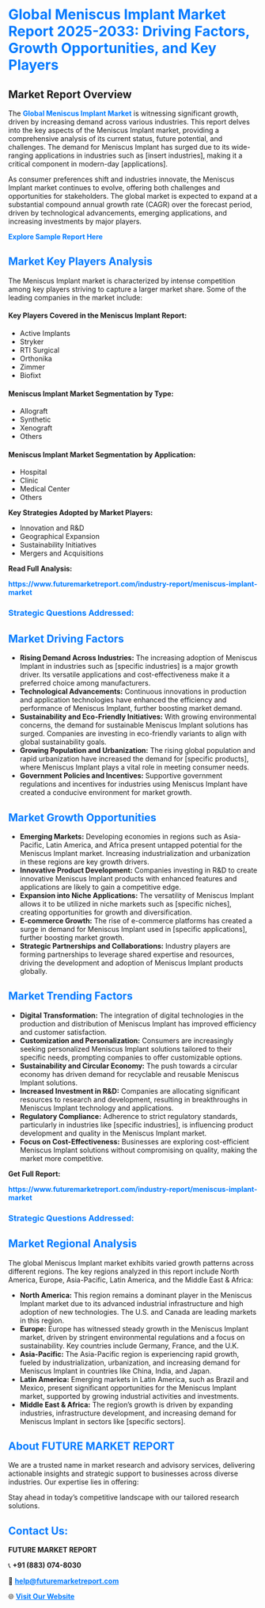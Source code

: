 <h1 style="color: #007BFF;">Global Meniscus Implant Market Report 2025-2033: Driving Factors, Growth Opportunities, and Key Players</h1>

<section id="overview">
<h2>Market Report Overview</h2>
<p>The <a href="https://www.futuremarketreport.com/industry-report/meniscus-implant-market" style="color: #007BFF; text-decoration: none;"><strong>Global Meniscus Implant Market</strong></a> is witnessing significant growth, driven by increasing demand across various industries. This report delves into the key aspects of the Meniscus Implant market, providing a comprehensive analysis of its current status, future potential, and challenges. The demand for Meniscus Implant has surged due to its wide-ranging applications in industries such as [insert industries], making it a critical component in modern-day [applications].</p>
<p>As consumer preferences shift and industries innovate, the Meniscus Implant market continues to evolve, offering both challenges and opportunities for stakeholders. The global market is expected to expand at a substantial compound annual growth rate (CAGR) over the forecast period, driven by technological advancements, emerging applications, and increasing investments by major players.</p>
</section>

<section id="overview">
<p><a href="https://www.futuremarketreport.com/request-sample/reportId=83925" style="color: #007BFF; text-decoration: none;"><strong>Explore Sample Report Here</strong></a></p>
</section>

<section id="key-players">
<h2 style="color: #007BFF;">Market Key Players Analysis</h2>
<p>The Meniscus Implant market is characterized by intense competition among key players striving to capture a larger market share. Some of the leading companies in the market include:</p>
<h4>Key Players Covered in the Meniscus Implant Report:</h4>
<ul><li>Active Implants</li><li>Stryker</li><li>RTI Surgical</li><li>Orthonika</li><li>Zimmer</li><li>Biofixt</li></ul>
<h4>Meniscus Implant Market Segmentation by Type:</h4>
<ul><li>Allograft</li><li>Synthetic</li><li>Xenograft</li><li>Others</li></ul>

<h4>Meniscus Implant Market Segmentation by Application:</h4>
<ul><li>Hospital</li><li>Clinic</li><li>Medical Center</li><li>Others</li></ul>
<p><strong>Key Strategies Adopted by Market Players:</strong></p>
<ul>
<li>Innovation and R&D</li>
<li>Geographical Expansion</li>
<li>Sustainability Initiatives</li>
<li>Mergers and Acquisitions</li>
</ul>
</section>

<section>
<p><strong>Read Full Analysis: </strong></p><a href="https://www.futuremarketreport.com/industry-report/meniscus-implant-market" style="color: #007BFF; text-decoration: none;"><strong>https://www.futuremarketreport.com/industry-report/meniscus-implant-market</strong></a>
<h3 style="color: #007BFF;">Strategic Questions Addressed:</h3>
</section>

<section id="driving-factors">
<h2 style="color: #007BFF;">Market Driving Factors</h2>
<ul>
<li><strong>Rising Demand Across Industries:</strong> The increasing adoption of Meniscus Implant in industries such as [specific industries] is a major growth driver. Its versatile applications and cost-effectiveness make it a preferred choice among manufacturers.</li>
<li><strong>Technological Advancements:</strong> Continuous innovations in production and application technologies have enhanced the efficiency and performance of Meniscus Implant, further boosting market demand.</li>
<li><strong>Sustainability and Eco-Friendly Initiatives:</strong> With growing environmental concerns, the demand for sustainable Meniscus Implant solutions has surged. Companies are investing in eco-friendly variants to align with global sustainability goals.</li>
<li><strong>Growing Population and Urbanization:</strong> The rising global population and rapid urbanization have increased the demand for [specific products], where Meniscus Implant plays a vital role in meeting consumer needs.</li>
<li><strong>Government Policies and Incentives:</strong> Supportive government regulations and incentives for industries using Meniscus Implant have created a conducive environment for market growth.</li>
</ul>
</section>

<section id="growth-opportunities">
<h2 style="color: #007BFF;">Market Growth Opportunities</h2>
<ul>
<li><strong>Emerging Markets:</strong> Developing economies in regions such as Asia-Pacific, Latin America, and Africa present untapped potential for the Meniscus Implant market. Increasing industrialization and urbanization in these regions are key growth drivers.</li>
<li><strong>Innovative Product Development:</strong> Companies investing in R&D to create innovative Meniscus Implant products with enhanced features and applications are likely to gain a competitive edge.</li>
<li><strong>Expansion into Niche Applications:</strong> The versatility of Meniscus Implant allows it to be utilized in niche markets such as [specific niches], creating opportunities for growth and diversification.</li>
<li><strong>E-commerce Growth:</strong> The rise of e-commerce platforms has created a surge in demand for Meniscus Implant used in [specific applications], further boosting market growth.</li>
<li><strong>Strategic Partnerships and Collaborations:</strong> Industry players are forming partnerships to leverage shared expertise and resources, driving the development and adoption of Meniscus Implant products globally.</li>
</ul>
</section>

<section id="trending-factors">
<h2 style="color: #007BFF;">Market Trending Factors</h2>
<ul>
<li><strong>Digital Transformation:</strong> The integration of digital technologies in the production and distribution of Meniscus Implant has improved efficiency and customer satisfaction.</li>
<li><strong>Customization and Personalization:</strong> Consumers are increasingly seeking personalized Meniscus Implant solutions tailored to their specific needs, prompting companies to offer customizable options.</li>
<li><strong>Sustainability and Circular Economy:</strong> The push towards a circular economy has driven demand for recyclable and reusable Meniscus Implant solutions.</li>
<li><strong>Increased Investment in R&D:</strong> Companies are allocating significant resources to research and development, resulting in breakthroughs in Meniscus Implant technology and applications.</li>
<li><strong>Regulatory Compliance:</strong> Adherence to strict regulatory standards, particularly in industries like [specific industries], is influencing product development and quality in the Meniscus Implant market.</li>
<li><strong>Focus on Cost-Effectiveness:</strong> Businesses are exploring cost-efficient Meniscus Implant solutions without compromising on quality, making the market more competitive.</li>
</ul>
</section>

<section>
<p><strong>Get Full Report: </strong></p><a href="https://www.futuremarketreport.com/industry-report/meniscus-implant-market" style="color: #007BFF; text-decoration: none;"><strong>https://www.futuremarketreport.com/industry-report/meniscus-implant-market</strong></a>
<h3 style="color: #007BFF;">Strategic Questions Addressed:</h3>
</section>


<section id="regional-analysis">
<h2 style="color: #007BFF;">Market Regional Analysis</h2>
<p>The global Meniscus Implant market exhibits varied growth patterns across different regions. The key regions analyzed in this report include North America, Europe, Asia-Pacific, Latin America, and the Middle East & Africa:</p>
<ul>
<li><strong>North America:</strong> This region remains a dominant player in the Meniscus Implant market due to its advanced industrial infrastructure and high adoption of new technologies. The U.S. and Canada are leading markets in this region.</li>
<li><strong>Europe:</strong> Europe has witnessed steady growth in the Meniscus Implant market, driven by stringent environmental regulations and a focus on sustainability. Key countries include Germany, France, and the U.K.</li>
<li><strong>Asia-Pacific:</strong> The Asia-Pacific region is experiencing rapid growth, fueled by industrialization, urbanization, and increasing demand for Meniscus Implant in countries like China, India, and Japan.</li>
<li><strong>Latin America:</strong> Emerging markets in Latin America, such as Brazil and Mexico, present significant opportunities for the Meniscus Implant market, supported by growing industrial activities and investments.</li>
<li><strong>Middle East & Africa:</strong> The region’s growth is driven by expanding industries, infrastructure development, and increasing demand for Meniscus Implant in sectors like [specific sectors].</li>
</ul>
</section>

<footer>
<h2 style="color: #007BFF;">About FUTURE MARKET REPORT</h2>
<p>We are a trusted name in market research and advisory services, delivering actionable insights and strategic support to businesses across diverse industries. Our expertise lies in offering:</p>

<p>Stay ahead in today’s competitive landscape with our tailored research solutions.</p>

<h2 style="color: #007BFF;">Contact Us:</h2>
<p><strong>FUTURE MARKET REPORT</strong></p>
<p>📞 <strong>+91 (883) 074-8030</strong></p>
<p>📧 <strong><a href="mailto:help@futuremarketreport.com" style="color: #007BFF;">help@futuremarketreport.com</a></strong></p>
<p>🌐 <strong><a href="https://www.futuremarketreport.com/" style="color: #007BFF;">Visit Our Website</a></strong></p>
</footer>